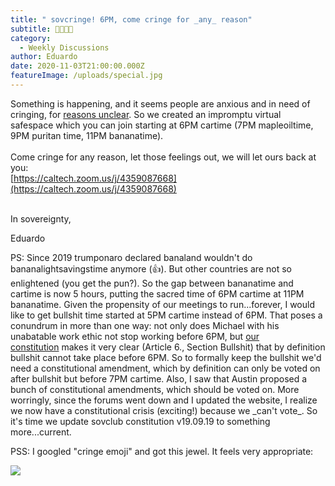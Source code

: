 ```yaml
---
title: " sovcringe! 6PM, come cringe for _any_ reason"
subtitle: 😬😖😰😟
category:
  - Weekly Discussions
author: Eduardo
date: 2020-11-03T21:00:00.000Z
featureImage: /uploads/special.jpg
---
```

Something is happening, and it seems people are anxious and in need of cringing, for [reasons unclear](https://www.youtube.com/watch?v=2Cylm92TKNY&feature=youtu.be). So we created an impromptu virtual safespace which you can join starting at 6PM cartime (7PM mapleoiltime, 9PM puritan time, 11PM bananatime).\
\
Come cringe for any reason, let those feelings out, we will let ours back at you:\
[https://caltech.zoom.us/j/​4359087668](https://caltech.zoom.us/j/4359087668)

\
In sovereignty,



Eduardo





PS: Since 2019 trumponaro declared banaland wouldn't do bananalightsavingstime anymore (👍). But other countries are not so enlightened (you get the pun?). So the gap between bananatime and cartime is now 5 hours, putting the sacred time of 6PM cartime at 11PM bananatime. Given the propensity of our meetings to run...forever, I would like to get bullshit time started at 5PM cartime instead of 6PM. That poses a conundrum in more than one way: not only does Michael with his unabatable work ethic not stop working before 6PM, but [our constitution](https://docs.google.com/document/d/1_2KZgRUbrxrfKcA5IiHkxdEK2Oe729vmSVcqMzSMovs/edit?usp=sharing) makes it very clear (Article 6., Section Bullshit) that by definition bullshit cannot take place before 6PM. So to formally keep the bullshit we'd need a constitutional amendment, which by definition can only be voted on after bullshit but before 7PM cartime. Also, I saw that Austin proposed a bunch of constitutional amendments, which should be voted on. More worringly, since the forums went down and I updated the website, I realize we now have a constitutional crisis (exciting!) because we \_can't vote\_. So it's time we update sovclub constitution v19.09.19 to something more...current. 



PSS: I googled "cringe emoji" and got this jewel. It feels very appropriate:

![](/uploads/unnamed.png)